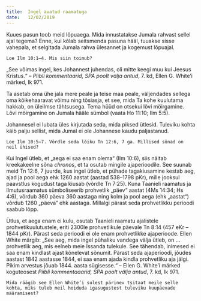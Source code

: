 ```yaml
---
title:  Ingel avatud raamatuga
date:   12/02/2019
---
```


Kuues pasun toob meid lõpuaega. Mida innustatakse Jumala rahvast sellel ajal tegema? Enne, kui kõlab seitsmenda pasuna hääl, tuuakse sisse vahepala, et selgitada Jumala rahva ülesannet ja kogemust lõpuajal.

`Loe Ilm 10:1–4. Mis siin toimub?`

„See võimas ingel, kes Johannest juhendas, oli mitte keegi muu kui Jeesus Kristus.“ – _Piibli kommentaarid, SPA poolt välja antud_, 7. kd, Ellen G. White’i märked, lk 971.

Ta asetab oma ühe jala mere peale ja teise maa peale, väljendades sellega oma kõikehaaravat võimu ning tõsiasja, et see, mida Ta kohe kuulutama hakkab, on üleilmse tähtsusega. Tema hüüd on otsekui lõvi möirgamine. Lõvi möirgamine on Jumala hääle sümbol (vaata Ho 11:10; Ilm 5:5).

Johannesel ei lubata üles kirjutada seda, mida piksed ütlesid. Tuleviku kohta käib palju sellist, mida Jumal ei ole Johannese kaudu paljastanud.

`Loe Ilm 10:5–7. Võrdle seda lõiku Tn 12:6, 7 ga. Millised sõnad on neil ühised?`

Kui Ingel ütleb, et „aega ei saa enam olema“ (Ilm 10:6), siis näitab kreekakeelne sõna _chronos_, et ta osutab mingile ajaperioodile. See suunab meid Tn 12:6, 7 juurde, kus ingel ütleb, et pühade tagakiusamine kestab aeg, ajad ja pool aega ehk 1260 aastat (aastad 538–1798 pKr), mille jooksul paavstlus kogudust taga kiusab (võrdle Tn 7:25). Kuna Taanieli raamatus ja Ilmutusraamatus sümboliseerib prohvetlik „päev“ aastat (4Ms 14:34; Hs 4:6), võrdub 360 päeva 360 aastaga ning kolm ja pool aega (ehk „aastat“) võrdub 1260 „päeva“ ehk aastaga. Millalgi pärast seda prohvetlikku perioodi saabub lõpp.

Ütlus, et aega enam ei kulu, osutab Taanieli raamatu ajalistele prohvetikuulutustele, eriti 2300le prohvetlikule päevale Tn 8:14 (457 eKr – 1844 pKr). Pärast seda perioodi ei ole enam prohvetlikke ajaperioode. Ellen White märgib: „See aeg, mida ingel pühaliku vandega välja ütleb, on … prohvetlik aeg, mis eelneb meie Issanda tulekule. See tähendab, inimesed ei saa enam kindlast ajast kõnelevat sõnumit. Pärast seda ajaperioodi, jõudes aastast 1842 aastasse 1844, ei saa enam ajada kindla prohvetliku aja jälgi. Pikim arvestus jõuab 1844. aasta sügisesse.“ – Ellen G. White’i märked koguteosest _Piibli kommentaaarid, SPA poolt välja antud_, 7. kd, lk 971.

`Mida räägib see Ellen White’i sulest pärinev tsitaat meile selle kohta, miks tuleb meil hoiduda igasugustest tuleviku kuupäevade määramisest?`